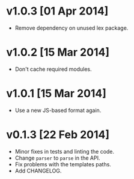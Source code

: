 
v1.0.3 [01 Apr 2014]
====================

 * Remove dependency on unused lex package.


v1.0.2 [15 Mar 2014]
====================

 * Don't cache required modules.


v1.0.1 [15 Mar 2014]
====================

 * Use a new JS-based format again.


v0.1.3 [22 Feb 2014]
====================

 * Minor fixes in tests and linting the code.
 * Change `parser` to `parse` in the API.
 * Fix problems with the templates paths.
 * Add CHANGELOG.
